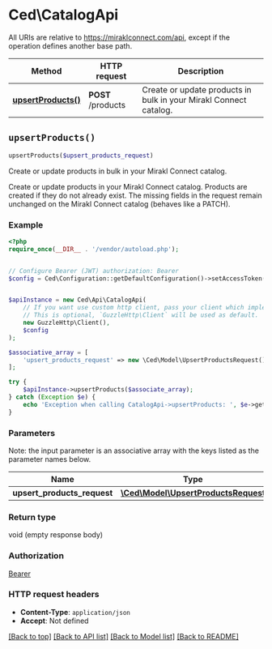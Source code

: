 # Ced\CatalogApi

All URIs are relative to https://miraklconnect.com/api, except if the operation defines another base path.

| Method | HTTP request | Description |
| ------------- | ------------- | ------------- |
| [**upsertProducts()**](CatalogApi.md#upsertProducts) | **POST** /products | Create or update products in bulk in your Mirakl Connect catalog. |


## `upsertProducts()`

```php
upsertProducts($upsert_products_request)
```

Create or update products in bulk in your Mirakl Connect catalog.

Create or update products in your Mirakl Connect catalog. Products are created if they do not already exist. The missing fields in the request remain unchanged on the Mirakl Connect catalog (behaves like a PATCH).

### Example

```php
<?php
require_once(__DIR__ . '/vendor/autoload.php');


// Configure Bearer (JWT) authorization: Bearer
$config = Ced\Configuration::getDefaultConfiguration()->setAccessToken('YOUR_ACCESS_TOKEN');


$apiInstance = new Ced\Api\CatalogApi(
    // If you want use custom http client, pass your client which implements `GuzzleHttp\ClientInterface`.
    // This is optional, `GuzzleHttp\Client` will be used as default.
    new GuzzleHttp\Client(),
    $config
);

$associative_array = [
    'upsert_products_request' => new \Ced\Model\UpsertProductsRequest(), // \Ced\Model\UpsertProductsRequest
];

try {
    $apiInstance->upsertProducts($associate_array);
} catch (Exception $e) {
    echo 'Exception when calling CatalogApi->upsertProducts: ', $e->getMessage(), PHP_EOL;
}
```

### Parameters

Note: the input parameter is an associative array with the keys listed as the parameter names below.

| Name | Type | Description  | Notes |
| ------------- | ------------- | ------------- | ------------- |
| **upsert_products_request** | [**\Ced\Model\UpsertProductsRequest**](../Model/UpsertProductsRequest.md)|  | |

### Return type

void (empty response body)

### Authorization

[Bearer](../../README.md#Bearer)

### HTTP request headers

- **Content-Type**: `application/json`
- **Accept**: Not defined

[[Back to top]](#) [[Back to API list]](../../README.md#endpoints)
[[Back to Model list]](../../README.md#models)
[[Back to README]](../../README.md)
